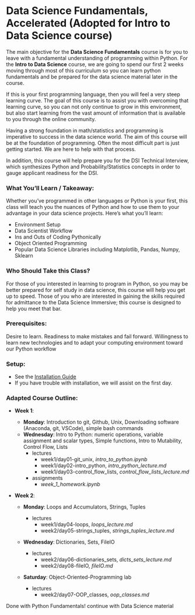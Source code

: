 # Data Science Fundamentals, Accelerated (Adopted for Intro to Data Science course)

The main objective for the __Data Science Fundamentals__ course is for you to leave with a fundamental understanding of programming within Python. For the __Intro to Data Science__ course, we are going to spend our first 2 weeks moving through most of this curriculum so you can learn python fundamentals and be prepared for the data science material later in the course.

If this is your first programming language, then you will feel a very steep learning curve.  The goal of this course is to assist you with overcoming that learning curve, so you can not only continue to grow in this environment, but also start learning from the vast amount of information that is available to you through the online community.  

Having a strong foundation in math/statistics and programming is imperative to success in the data science world.  The aim of this course will be at the foundation of programming.  Often the most difficult part is just getting started.  We are here to help with that process.

In addition, this course will help prepare you for the DSI Technical Interview, which synthesizes Python and Probability/Statistics concepts in order to gauge applicant readiness for the DSI.

### What You’ll Learn / Takeaway:

Whether you’ve programmed in other languages or Python is your first, this class will teach you the nuances of Python and how to use them to your advantage in your data science projects. Here’s what you’ll learn:

* Environment Setup
* Data Scientist Workflow
* Ins and Outs of Coding Pythonically
* Object Oriented Programming
* Popular Data Science Libraries including Matplotlib, Pandas, Numpy, Sklearn

### Who Should Take this Class?

For those of you interested in learning to program in Python, so you may be better prepared for self study in data science, this course will help you get up to speed.  Those of you who are interested in gaining the skills required for admittance to the Data Science Immersive; this course is designed to help you meet that bar.

### Prerequisites:

Desire to learn.  Readiness to make mistakes and fail forward. Willingness to learn new technologies and to adapt your computing environment toward our Python workflow

### Setup: 


* See the [Installation Guide](/introduction)
* If you have trouble with installation, we will assist on the first day.

### Adapted Course Outline:

* __Week 1__:
  * __Monday__: Introduction to git, Github, Unix, Downloading software (Anaconda, git, VSCode), simple bash commands
  * __Wednesday__: Intro to Python: numeric operations, variable assignment and scalar types, Simple functions, Intro to Mutability, Control Flow, Lists
      - lectures
          - week1/day01-git_unix, _intro_to_python.ipynb_
          - week1/day02-intro_python, _intro_python_lecture.md_
          - week1/day03-control_flow_lists, _control_flow_lists_lecture.md_
      - assignments
          - _week_1_homework.ipynb_

* __Week 2__:
  * __Monday__: Loops and Accumulators, Strings, Tuples
      - lectures
          - week1/day04-loops, _loops_lecture.md_
          - week2/day05-strings_tuples, _strings_tuples_lecture.md_

  * __Wednesday__: Dictionaries, Sets, FileIO
      - lectures
          - week2/day06-dictionaries_sets, _dicts_sets_lecture.md_
          - week2/day08-fileIO, _fileIO.md_

  * __Saturday__: Object-Oriented-Programming lab
      - lectures
          - week2/day07-OOP_classes, _oop_classes.md_

Done with Python Fundamentals! continue with Data Science material
